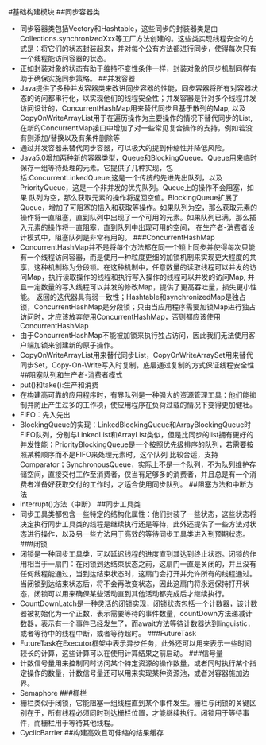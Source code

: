 #基础构建模块
##同步容器类
- 同步容器类包括Vectory和Hashtable，这些同步的封装器类是由Collections.synchronizedXxx等工厂方法创建的。这些类实现线程安全的方式是：将它们的状态封装起来，并对每个公有方法都进行同步，使得每次只有一个线程能访问容器的状态。
- 正如封装对象的状态有助于维持不变性条件一样，封装对象的同步机制同样有助于确保实施同步策略。
##并发容器
- Java提供了多种并发容器类来改进同步容器的性能，同步容器将所有对容器状态的访问都串行化，以实现他们的线程安全性；并发容器是针对多个线程并发访问设计的，ConcurrentHashMap用来替代同步且基于散列的Map,
以及CopyOnWriteArrayList用于在遍历操作为主要操作的情况下替代同步的List,在新的ConcurrentMap接口中增加了对一些常见复合操作的支持，例如若没有则添加/替换以及有条件删除等
- 通过并发容器来替代同步容器，可以极大的提到伸缩性并降低风险。
- Java5.0增加两种新的容器类型，Queue和BlockingQueue。Queue用来临时保存一组等待处理的元素。它提供了几种实现，包括:ConcurrentLinkedQueue,这是一个传统的先进先出队列，以及PriorityQueue，这是一个非并发的优先队列。Queue上的操作不会阻塞，如果
队列为空，那么获取元素的操作将返回空值。BlockingQueue扩展了Queue，增加了可阻塞的插入和获取等操作。如果队列为空，那么获取元素的操作将一直阻塞，直到队列中出现了一个可用的元素。如果队列已满，那么插入元素的操作将一直阻塞，直到队列中出现可用的空间，
在生产者-消费者设计模式中，阻塞队列是非常有用的。
###ConcurrentHashMap
- ConcurrentHashMap并不是将每个方法都在同一个锁上同步并使得每次只能有一个线程访问容器，而是使用一种粒度更细的加锁机制来实现更大程度的共享，这种机制称为分段锁。在这种机制中，任意数量的读取线程可以并发的访问Map，执行读取操作的线程和执行写入操作的线程可以并发的访问Map,
并且一定数量的写入线程可以并发的修改Map，提供了更高吞吐量，损失更小性能。 返回的迭代器具有弱一致性；Hashtable和synchronizedMap是独占锁，ConcurrentHashMap是分段锁；只由当应用程序需要加锁Map进行独占访问时，才应该放弃使用ConcurrentHashMap，否则都应该使用ConcurrentHashMap
- 由于ConcurrentHashMap不能被加锁来执行独占访问，因此我们无法使用客户端加锁来创建新的原子操作。
- CopyOnWriteArrayList用来替代同步List，CopyOnWriteArraySet用来替代同步Set，Copy-On-Write写入时复制，底层通过复制的方式保证线程安全性
##阻塞队列和生产者-消费者模式
- put()和take():生产和消费
- 在构建高可靠的应用程序时，有界队列是一种强大的资源管理工具：他们能抑制并防止产生过多的工作项，使应用程序在负荷过载的情况下变得更加健壮。
- FIFO：先入先出
- BlockingQueue的实现：LinkedBlockingQueue和ArrayBlockingQueue时FIFO队列，分别与LinkedList和ArrayList类似，但是比同步的list拥有更好的并发性能；PriorityBlockingQueue是一个按照优先级排序的队列，若需要按照某种顺序而不是FIFO来处理元素时，这个队列
比较合适，支持Comparator；SynchronousQueue，实际上不是一个队列，不为队列维护存储空间，直接交付工作至消费者，仅当有足够多的消费者，并且总是有一个消费者准备好获取交付的工作时，才适合使用同步队列。
##阻塞方法和中断方法
- interrupt()方法（中断）
##同步工具类
- 同步工具类都包含一些特定的结构化属性：他们封装了一些状态，这些状态将决定执行同步工具类的线程是继续执行还是等待，此外还提供了一些方法对状态进行操作，以及另一些方法用于高效的等待同步工具类进入到预期状态。
###闭锁
- 闭锁是一种同步工具类，可以延迟线程的进度直到其达到终止状态。闭锁的作用相当于一扇门：在闭锁到达结束状态之前，这扇门一直是关闭的，并且没有任何线程能通过，当到达结束状态时，这扇门会打开并允许所有的线程通过。
当闭锁到达结束状态后，将不会再改变状态，因此这扇门将永远保持打开状态，闭锁可以用来确保某些活动直到其他活动都完成后才继续执行。
- CountDownLatch是一种灵活的闭锁实现，闭锁状态包括一个计数器，该计数器被初始化为一个正数，表示需要等待的事件数量，countDown方法递减计数器，表示有一个事件已经发生了，而await方法等待计数器达到linguistic，或者等待中的线程中断，或者等待超时。
###FutureTask
- FutureTask在Executor框架中表示异步任务，此外还可以用来表示一些时间较长的计算，这些计算可以在使用计算结果之前启动。
###信号量
- 计数信号量用来控制同时访问某个特定资源的操作数量，或者同时执行某个指定操作的数量，计数信号量还可以用来实现某种资源池，或者对容器施加边界。
- Semaphore
###栅栏
- 栅栏类似于闭锁，它能阻塞一组线程直到某个事件发生。栅栏与闭锁的关键区别在于，所有线程必须同时到达栅栏位置，才能继续执行。闭锁用于等待事件，而栅栏用于等待其他线程。
- CyclicBarrier
##构建高效且可伸缩的结果缓存






